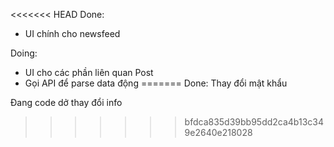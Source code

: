 <<<<<<< HEAD
Done:
+ UI chính cho newsfeed

Doing:
+ UI cho các phần liên quan Post
+ Gọi API để parse data động
=======
Done: Thay đổi mật khẩu

Đang code dở thay đổi info 
>>>>>>> bfdca835d39bb95dd2ca4b13c349e2640e218028
